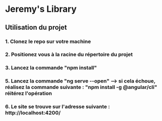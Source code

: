 # Jeremy's Library

## Utilisation du projet
### 1. Clonez le repo sur votre machine
### 2. Positionez vous à la racine du répertoire du projet
### 3. Lancez la commande "npm install"
### 5. Lancez la commande "ng serve --open" --> si cela échoue, réalisez la commande suivante : "npm install -g @angular/cli" réitérez l'opération 
### 6. Le site se trouve sur l'adresse suivante : http://localhost:4200/
